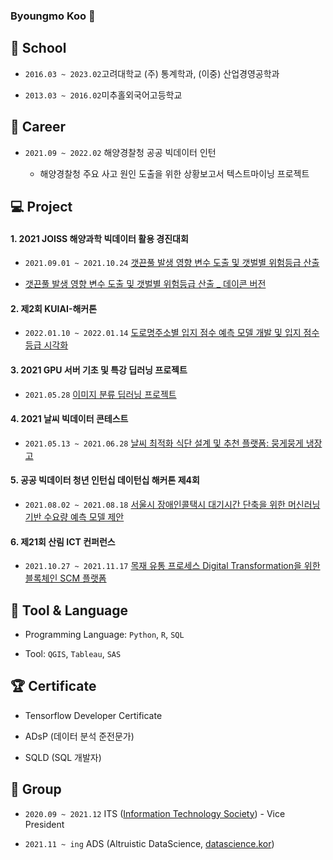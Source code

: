### Byoungmo Koo 👋

<!--
**Koo-BM/Koo-BM** is a ✨ _special_ ✨ repository because its `README.md` (this file) appears on your GitHub profile.

Here are some ideas to get you started:

- 🔭 I’m currently working on ...
- 🌱 I’m currently learning ...
- 👯 I’m looking to collaborate on ...
- 🤔 I’m looking for help with ...
- 💬 Ask me about ...
- 📫 How to reach me: ...
- 😄 Pronouns: ...
- ⚡ Fun fact: ...
-->

<h2>📌 School</h2>

- `2016.03 ~ 2023.02`고려대학교 (주) 통계학과, (이중) 산업경영공학과

- `2013.03 ~ 2016.02`미추홀외국어고등학교

<h2>👊 Career</h2>

- `2021.09 ~ 2022.02` 해양경찰청 공공 빅데이터 인턴

  + 해양경찰청 주요 사고 원인 도출을 위한 상황보고서 텍스트마이닝 프로젝트
  
<h2>💻 Project</h2>

#### 1. 2021 JOISS 해양과학 빅데이터 활용 경진대회

- `2021.09.01 ~ 2021.10.24` [갯끈풀 발생 영향 변수 도출 및 갯벌별 위험등급 산출](https://github.com/Koo-BM/DACON-JOISS)

- [갯끈풀 발생 영향 변수 도출 및 갯벌별 위험등급 산출 _ 데이콘 버전](https://dacon.io/competitions/official/235793/codeshare/3664?page=1&dtype=recent)

#### 2. 제2회 KUIAI-해커톤

- `2022.01.10 ~ 2022.01.14` [도로명주소별 입지 점수 예측 모델 개발 및 입지 점수 등급 시각화](https://github.com/Koo-BM/KUIAI)

#### 3. 2021 GPU 서버 기초 및 특강 딥러닝 프로젝트

- `2021.05.28` [이미지 분류 딥러닝 프로젝트](https://github.com/Koo-BM/GPU_DL)

#### 4. 2021 날씨 빅데이터 콘테스트

- `2021.05.13 ~ 2021.06.28` [날씨 최적화 식단 설계 및 추천 플랫폼: 뭉게뭉게 냉장고](https://github.com/Koo-BM/weather_contest)

#### 5. 공공 빅데이터 청년 인턴십 데이턴십 해커톤 제4회

- `2021.08.02 ~ 2021.08.18` [서울시 장애인콜택시 대기시간 단축을 위한 머신러닝 기반 수요량 예측 모델 제안](https://github.com/Koo-BM/Gongbig_Hackathon)

#### 6. 제21회 산림 ICT 컨퍼런스
- `2021.10.27 ~ 2021.11.17` [목재 유통 프로세스 Digital Transformation을 위한 블록체인 SCM 플랫폼](https://github.com/Koo-BM/Forest_ICT)

<h2>🔨 Tool & Language</h2>

- Programming Language: `Python`, `R`, `SQL`

- Tool: `QGIS`, `Tableau`, `SAS`

<h2>🏆 Certificate</h2>

- Tensorflow Developer Certificate

- ADsP (데이터 분석 준전문가)

- SQLD (SQL 개발자)

<h2>👯 Group</h2>

- `2020.09 ~ 2021.12` ITS ([Information Technology Society](https://www.instagram.com/kuits_/)) - Vice President

- `2021.11 ~ ing` ADS (Altruistic DataScience, [datascience.kor](https://www.instagram.com/datascience.kor/))
